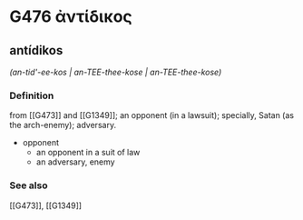 # G476 ἀντίδικος

## antídikos

_(an-tid'-ee-kos | an-TEE-thee-kose | an-TEE-thee-kose)_

### Definition

from [[G473]] and [[G1349]]; an opponent (in a lawsuit); specially, Satan (as the arch-enemy); adversary.

- opponent
  - an opponent in a suit of law
  - an adversary, enemy

### See also

[[G473]], [[G1349]]

